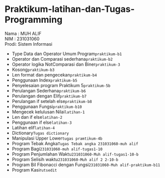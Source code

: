 # Praktikum-latihan-dan-Tugas-Programming
<div> Nama : MUH ALIF </div>
<div> NIM : 231031060 </div>
<div> Prodi: Sistem Informasi </div>

* Type Data dan Operator Umum Program`praktikum-b1`
* Operator dan Comparasi sederhana`praktikum-b2`
* Operator logika NotComparasi dan Biner`praktikum-3`
* Kosong`praktikum-b3`
* Len format dan pengecekan`praktikum-b4`
* Penggunaan Index`praktikum-b5`
* Penyelesaian program Praktikum 5`praktikum-5b`
* Perulangan Sederhana`praktikum-b6`
* Perulangan dengan Elif`praktikum-b7`
* Perulangan if setelah else`praktikum-b8`
* Penggunaan Fungsi`praktikum-b10`
* Mengecek kelulusan Nilai`latihan-1`
* Len dan if else`latihan-2`
* Penggunaan if else`latihan-3`
* Latihan elif`latihan-4`
* Dictionary`Tugas dictionary`
* Manipulasi Upper Lower`tugas pramtikum-4b`
* Program Tebak Angka`Tugas Tebak angka 231031060-muh alif`
* Program Bagi`231031060-muh alif-tugas1-10`
* Program Penjumlahan Waktu`231031060-Muh alif-tugas1-10-b`
* Program Selisih waktu`231031060-Muh alif 2 2-10-b`
* Program Bil Fibonacci dengan Fungsi`231031060-Muh alif-praktikum-b11`
* Program Kasir`utsedit`
